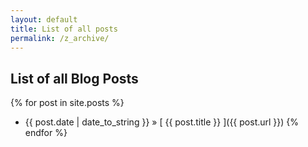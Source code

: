 ```yaml
---
layout: default
title: List of all posts
permalink: /z_archive/
---
```


## List of all Blog Posts

{% for post in site.posts %}
  * {{ post.date | date_to_string }} &raquo; [ {{ post.title }} ]({{ post.url }})
{% endfor %}